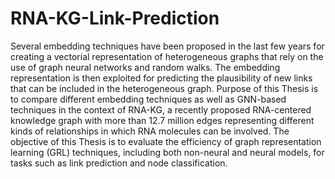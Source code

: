 # RNA-KG-Link-Prediction
Several embedding techniques have been proposed in the last few years for creating a vectorial
representation of heterogeneous graphs that rely on the use of graph neural networks and random
walks. The embedding representation is then exploited for predicting the plausibility of new links
that can be included in the heterogeneous graph. Purpose of this Thesis is to compare different
embedding techniques as well as GNN-based techniques in the context of RNA-KG, a recently
proposed RNA-centered knowledge graph with more than 12.7 million edges representing different
kinds of relationships in which RNA molecules can be involved.
The objective of this Thesis is to evaluate the efficiency of graph representation learning (GRL)
techniques, including both non-neural and neural models, for tasks such as link prediction and node
classification.

